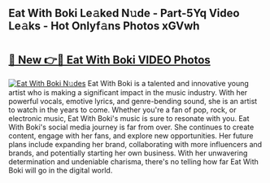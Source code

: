 ## Eat With Boki Le𝚊ked N𝚞de - Part-5Yq Video Le𝚊ks - Hot Onlyf𝚊ns Photos xGVwh

# <h2><a href="http://ab4743.deff.icu/?id=Eat+With+Boki">🔗 New 👉🔴 Eat With Boki VIDEO Photos</a></h2>

[![Eat With Boki N𝚞des](https://i.imgur.com/rIISA9y.gif)](http://ab4743.deff.icu/?id=Eat+With+Boki)
Eat With Boki is a talented and innovative young artist who is making a significant impact in the music industry. With her powerful vocals, emotive lyrics, and genre-bending sound, she is an artist to watch in the years to come. Whether you're a fan of pop, rock, or electronic music, Eat With Boki's music is sure to resonate with you. Eat With Boki's social media journey is far from over. She continues to create content, engage with her fans, and explore new opportunities. Her future plans include expanding her brand, collaborating with more influencers and brands, and potentially starting her own business. With her unwavering determination and undeniable charisma, there's no telling how far Eat With Boki will go in the digital world.
